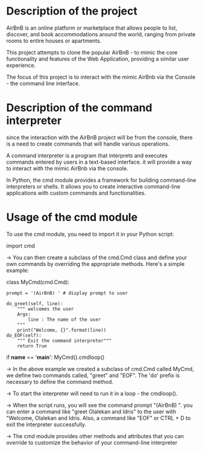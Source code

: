 #	Description of the project

AirBnB is an online platform or marketplace that allows people to list, discover, and book accommodations around the world, ranging from private rooms to entire houses or apartments.

This project attempts to clone the popular AirBnB - to mimic the core functionality and features of the Web Application, providing a similar user experience.

The focus of this project is to interact with the mimic AirBnb via the Console - the command line interface.

#	Description of the command interpreter

since the interaction with the AirBnB project will be from the console, there is a need to create commands that will handle various operations.

A command interpreter is a program that interprets and executes commands entered by users in a text-based interface. it will provide a way to interact with the mimic AirBnb via the console.

In Python, the cmd module provides a framework for building command-line interpreters or shells. It allows you to create interactive command-line applications with custom commands and functionalities.

#	Usage of the cmd module

To use the cmd module, you need to import it in your Python script:


 import cmd

-> You can then create a subclass of the cmd.Cmd class and define your own commands by overriding the appropriate methods. Here's a simple example:



 class MyCmd(cmd.Cmd):

	prompt = '(AirBnB) ' # display prompt to user

	do_greet(self, line):
		""" welcomes the user
		Args:
			line : The name of the user
		"""
		print("Welcome, {}".format(line))
	do_EOF(self):
		""" Exit the command interpreter"""
		return True
 if __name__ == '__main__':
	MyCmd().cmdloop()

 
-> In the above example we created a subclass of cmd.Cmd called MyCmd, we define two commands called, "greet" and "EOF". The 'do' prefix is necessary to define the command method.

-> To start the interpreter will need to run it in a loop - the cmdloop().

-> When the script runs, you will see the command prompt "(AirBnB) ". you can enter a command like "greet Olalekan and Idris" to the user with "Welcome, Olalekan and Idris. Also, a command like "EOF" or CTRL + D to exit the interpreter successfully.

-> The cmd module provides other methods and attributes that you can override to customize the behavior of your command-line interpreter
